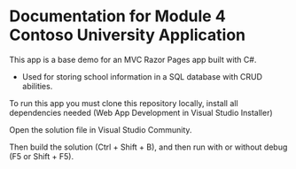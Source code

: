 # Documentation for Module 4 Contoso University Application

This app is a base demo for an MVC Razor Pages app built with C#.
- Used for storing school information in a SQL database with CRUD abilities.

To run this app you must clone this repository locally, install all dependencies needed (Web App Development in Visual Studio Installer)

Open the solution file in Visual Studio Community.

Then build the solution (Ctrl + Shift + B), and then run with or without debug (F5 or Shift + F5).

